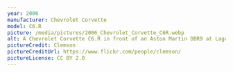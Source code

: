 ```yaml
---
year: 2006
manufacturer: Chevrolet Corvette
model: C6.R
picture: /media/pictures/2006_Chevrolet_Corvette_C6R.webp
alt: A Chevrolet Corvette C6.R in front of an Aston Martin DBR9 at Laguna Seca.
pictureCredit: Clemson
pictureCreditUrl: https://www.flickr.com/people/clemson/
pictureLicense: CC BY 2.0
---
```

